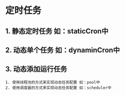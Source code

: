 # 定时任务

## 1. 静态定时任务 如：staticCron中

## 2. 动态单个任务 如：dynaminCron中

## 3. 动态添加运行任务
    1. 使用线程池的方式来实现动态任务配置 如：pool中
    2. 使用调度器的方式来实现动态任务配置 如：scheduler中